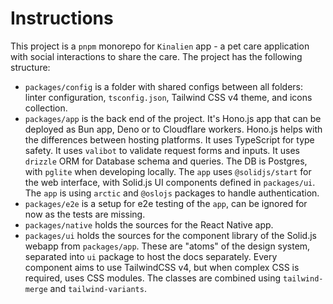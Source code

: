 # Instructions

This project is a `pnpm` monorepo for `Kinalien` app - a pet care application with social interactions to share the care.
The project has the following structure:

- `packages/config` is a folder with shared configs between all folders: linter configuration, `tsconfig.json`, Tailwind CSS v4 theme, and icons collection.
- `packages/app` is the back end of the project. It's Hono.js app that can be deployed as Bun app, Deno or to Cloudflare workers. Hono.js helps with the differences between hosting platforms. It uses TypeScript for type safety. It uses `valibot` to validate request forms and inputs. It uses `drizzle` ORM for Database schema and queries. The DB is Postgres, with `pglite` when developing locally. The `app` uses `@solidjs/start` for the web interface, with Solid.js UI components defined in `packages/ui`. The `app` is using `arctic` and `@oslojs` packages to handle authentication.
- `packages/e2e` is a setup for e2e testing of the `app`, can be ignored for now as the tests are missing.
- `packages/native` holds the sources for the React Native app.
- `packages/ui` holds the sources for the component library of the Solid.js webapp from `packages/app`. These are "atoms" of the design system, separated into `ui` package to host the docs separately. Every component aims to use TailwindCSS v4, but when complex CSS is required, uses CSS modules. The classes are combined using `tailwind-merge` and `tailwind-variants`.
